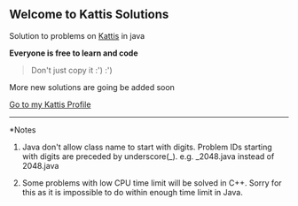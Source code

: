## Welcome to Kattis Solutions

Solution to problems on [Kattis](https://open.kattis.com) in java

**Everyone is free to learn and code**

>Don't just copy it :') :')

More new solutions are going be added soon

[Go to my Kattis Profile](https://open.kattis.com/users/khin-nyunt)

---
*Notes
1. Java don't allow class name to start with digits. Problem IDs starting with digits are preceded by underscore(_). e.g. _2048.java instead of 2048.java

2. Some problems with low CPU time limit will be solved in C++. Sorry for this as it is impossible to do within enough time limit in Java. 
